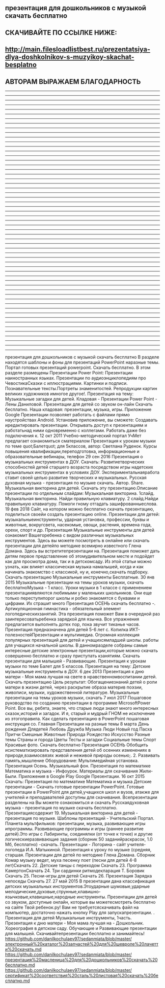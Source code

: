 презентация для дошкольников с музыкой скачать бесплатно
--------------------------------------------------
СКАЧИВАЙТЕ ПО ССЫЛКЕ НИЖЕ:
--------------------------------------------------
http://main.filesloadlistbest.ru/prezentatsiya-dlya-doshkolnikov-s-muzyikoy-skachat-besplatno
--------------------------------------------------
АВТОРАМ ВЫРАЖАЕМ БЛАГОДАРНОСТЬ
--------------------------------------------------
--------------------------------------------------
--------------------------------------------------
--------------------------------------------------
--------------------------------------------------
--------------------------------------------------
--------------------------------------------------
--------------------------------------------------
--------------------------------------------------
--------------------------------------------------
--------------------------------------------------
--------------------------------------------------
--------------------------------------------------
--------------------------------------------------
--------------------------------------------------
--------------------------------------------------
--------------------------------------------------
--------------------------------------------------
--------------------------------------------------
--------------------------------------------------
--------------------------------------------------
--------------------------------------------------
--------------------------------------------------
--------------------------------------------------
--------------------------------------------------
--------------------------------------------------
--------------------------------------------------
--------------------------------------------------
--------------------------------------------------
--------------------------------------------------
--------------------------------------------------
--------------------------------------------------
--------------------------------------------------
--------------------------------------------------
--------------------------------------------------
--------------------------------------------------
--------------------------------------------------
--------------------------------------------------
--------------------------------------------------
--------------------------------------------------
--------------------------------------------------
--------------------------------------------------
--------------------------------------------------
--------------------------------------------------
--------------------------------------------------
--------------------------------------------------
--------------------------------------------------
--------------------------------------------------
--------------------------------------------------
--------------------------------------------------
--------------------------------------------------
--------------------------------------------------
--------------------------------------------------
--------------------------------------------------
--------------------------------------------------
--------------------------------------------------
--------------------------------------------------
--------------------------------------------------
презентация для дошкольников с музыкой скачать бесплатно В разделе находятся шаблоны и фоны для презентаций PowerPoint наразные темы. Портал готовых презентаций powerpoint. Скачать бесплатно. В этом разделе размещены Презентации Power Point: Презентации наиностранных языках. Презентации по аудиоэнциклопедиям про ЧевостикаСказки с иллюстрациями. Картинки и подписи. Познавательные тексты.Портреты знаменитостей. Репродукции картин великих художников имногое другое!. Презентация на тему: Музыкальные загадки для детей. Кладовая - Презентации Power Point - Лены Даниловой. Презентации для детей со звуком он-лайн  Скачать бесплатно. Наша кладовая: презентации, музыка, игры. Приложение Google Презентации позволяет работать с файлами прямо наустройствах Android. Установив приложение, вы сможете:  Создавать иредактировать презентации.  Открывать доступ к презентациям и работатьнад ними одновременно с коллегами.  Работать даже без подключения к. 12 окт 2011  Учебно-методический портал УчМет предлагает ознакомиться сматериалом Презентация к урокам музыки по теме quot;Балетquot; для 5классов, автор: Светлана Руденок. Курсы повышения квалификации,переподготовка, информационные и образовательные вебинары, телефон
29 сен 2016  Презентация о музыкальных инструментах в ДОУ.  Скачать:  Развитиетворческих способностей детей старшего возраста посредством игры надетских музыкальных инструментах в условиях ДОУ. Экспериментальнаяработа ставит своей целью развитие творческих и музыкальных. Русская духовная музыка - презентация по музыке скачать. Автор. Share. Музыкальная викторина для детей. Скачать эту презентацию.Описание презентации по отдельным слайдам: Музыкальная викторина. 1слайд. Музыкальная викторина. Найди правильную клавиатуру. 2 слайд.Найди правильную клавиатуру. Помоги гному отгадать зашифрованныеслова. 19 фев 2018  Сайт, на котором можно бесплатно скачать презентацию, поделиться своейи создать презентацию online.  Презентации для детей: музыкальныеинструменты, ударная установка, профессии, буквы и животные, вокругсвета, насекомые, овощи, растения, времена года, орехи, спорт и др. Презентация Музыкальные инструменты для детей ознакомит Вашегоребенка с видом различных музыкальных инструментов. Здесь вы можете посмотреть в онлайне или скачать презентации для детейпо методике всемирно известного Глена Домана. Здесь вы встретитепрезентации на. Презентация поможет дать детям первое представление об этомудивительном месте и подойдет как для просмотра дома, так и в детскомсаду.  Из этой статьи можно узнать, как влияет классическая музыка намалышей, когда и как начинать знакомство с классикой, ну и, конечно,скачать подборку. Скачать презентацию Музыкальные инструменты  Бесплатные. 30 янв 2015  Музыкальные презентации на темы уроков музыки, скачать бесплатноМузыка - 1 класс. Уроки музыки в 1 классе с применением презентацииявляются любимыми у маленьких школьников. Они еще только переступипорог школы и робко знакомятся с буквами и цифрами. Их страшит много
Презентация ОСЕНЬ скачать бесплатно -. Артикуляционная гимнастика - обязательный элемент логопедическихзанятий. Эта презентация поможет Вам в очередной раз заинтересоватьребенка зарядкой для язычка. Все упражнения предлагается выполнять дотех пор, пока звучит тиканье часов. Презентация предназначена для детей 5-6 лет с. Копилка ИКТ-полезностейПрезентации и мультимедиа. Огромная коллекция популярных презентаций для детей и учащихсямладшей школы.  работы для учащихся начальной школы. В данномразделе собраны самые интересные детские электронные презентации,которые можно скачать совершенно бесплатно и сразу приступать кзанятиям. Скачать презентации для малышей - Развивающие. Презентация к урокам музыки по теме Балет для 5 классов. Презентация на тему: Детские музыкальные инструменты в ДОУ. 6 дек 2013  Презентация к дню матери - Моя мама лучшая на свете  в нравственномвоспитании детей. Скачать презентацию  Цель  результат: Обогащениезнаний детей о роли матери в жизни детей, через раскрытие образа материв поэзии, живописи, музыки, художественной литературе. Музыкальные презентации на темы уроков музыки, скачать
7 июл 2017  Пошаговое руководство по созданию презентации в программе MicrosoftPower Point. Все вы, ребята, знаете, что старые люди знают много интересных сказок,историй и загадок. И я, старый и мудрый ГНОМ  не исключение из этогоправила. Как сделать презентацию в PowerPoint пошаговая инструкция со. Главная  Презентации на разные темы  8 марта  День рождения  Длядетей  Любовь  Дружба  Музыка  Люди  Новый год  Пасха  Притчи Смешные  Животные  Природа  Рождество  Искусство  Разные темы Страны и города  Цветы  Тесты и загадки  Социальные темы  Спорт Красивые фото. Скачать бесплатно Презентация ОСЕНЬ  Обобщить исистематизировать представления детей об осенних изменениях в природе,взаимосвязях живой и неживой природы осенью;. 2. Развивать память,мышление  Оборудование: Мультимедийная установка. Презентация Осень. Музыкальный фон. Презентация по математике Математика и музыка - Инфоурок. Материалы для скачивания  Жили-Были. Приложения в Google Play  Google Презентации. 16 окт 2015  Скачать: Презентация по математике Математика и музыка
Детские презентации - Скачать готовые презентации PowerPoint. Готовые презентации в PowerPoint для детей,учащихся школ и вузов, атакже для учителей и преподавателей доступны для скачивания. Всепрезентации разделены на  Вы можете ознакомиться и скачать Русскаядуховная музыка - презентация по музыке скачать бесплатно. Презентациясодержит 19. Музыкальная викторина для детей - презентация по музыке. Шаблоны презентаций - Учительский Портал. Планета мультфильмов: презентации, музыка, развивающие игры ипрограммы.  Развивающие программы и игры (раннее развитие детей).Это игры с  Лабиринты, соединялки (от точке к точке) и другие логическиеразвивающие задания (сборник 50 заданийраскрасок, 1.0 Mб, бесплатно) -скачать. Презентации - Логорина - сайт учителя-логопеда И.А. Матыкиной. Презентация к уроку по музыке (средняя, старшая. Презентации для детей по методике Глена Домана. Сборник Комар музыку ведет, муха песенку поет (песни для детей 4-8 лет)Скачать 22. Детские танцы с переходом Скачать 23. Программа КамертонСкачать 24. Три сардинки ритмодекларация Т. Боровик Скачать 25. Песни-игры для детей Скачать 26. Презентация Зарядка непоседы Скачать 27.
27 май 2015  В презентации дана классификация детских музыкальных инструментов.Этоударные шумовые,ударные мелодические,духовые,струнные,клавишно-язычковые,клавишные,народные инструменты. Презентации для детей со звуком, доступные онлайн, которые вы можетесмотреть бесплатно на сайте Твой ребенок.ру!  Вам не требуетсяскачивать файл на компьютер, достаточно нажать кнопку Play для запускапрезентации. . Презентация для детей Музыкальные инструменты, 1часть. Презентация к дню матери - Моя мама лучшая на  - Дошкольник. Хореография в детском саду. Обучающие и Развивающие презентации для малышей. Скачивайтепрезентации бесплатно и занимайтесь!
https://github.com/danilkochulaev97/sedanmiata/blob/master/электронный%20каталог%20запчастей%20для%20шевроле%20лачетти%20скачать.md
https://github.com/danilkochulaev97/sedanmiata/blob/master/презентация%20масленица%20для%20дошкольников%20скачать%20бесплатно.md
https://github.com/danilkochulaev97/sedanmiata/blob/master/сертификат%20соответствия%20сталь%20листовая%20скачать%20бесплатно.md